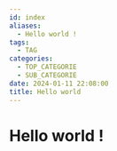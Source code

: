 ```yaml
---
id: index
aliases:
  - Hello world !
tags:
  - TAG
categories:
  - TOP_CATEGORIE
  - SUB_CATEGORIE
date: 2024-01-11 22:08:00
title: Hello world
---
```


# Hello world !
